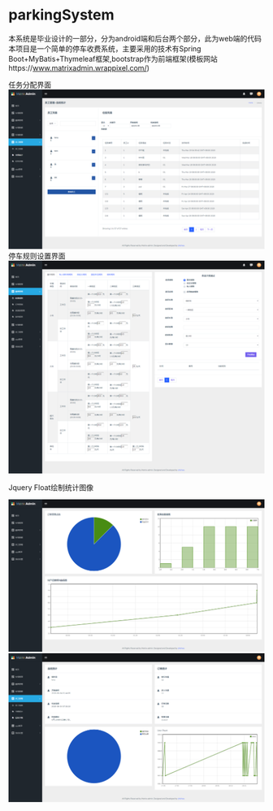 # parkingSystem
本系统是毕业设计的一部分，分为android端和后台两个部分，此为web端的代码
本项目是一个简单的停车收费系统，主要采用的技术有Spring Boot+MyBatis+Thymeleaf框架,bootstrap作为前端框架(模板网站https://www.matrixadmin.wrappixel.com/)

任务分配界面
![image](https://github.com/Rx-0Un/parkingSystem/blob/server/src/main/resources/static/assets/images/pic/%E5%91%98%E5%B7%A5%E4%BB%BB%E5%8A%A1%E7%95%8C%E9%9D%A2.png)
停车规则设置界面
![image](https://github.com/Rx-0Un/parkingSystem/blob/server/src/main/resources/static/assets/images/pic/%E6%94%B6%E8%B4%B9%E8%A7%84%E5%88%99%EF%BC%8D%E5%85%AC%E5%85%B1%E8%A7%84%E5%88%99.png)

Jquery Float绘制统计图像

![image](https://github.com/Rx-0Un/parkingSystem/blob/server/src/main/resources/static/assets/images/pic/chart1.png)
![image](https://github.com/Rx-0Un/parkingSystem/blob/server/src/main/resources/static/assets/images/pic/chart2.png)
